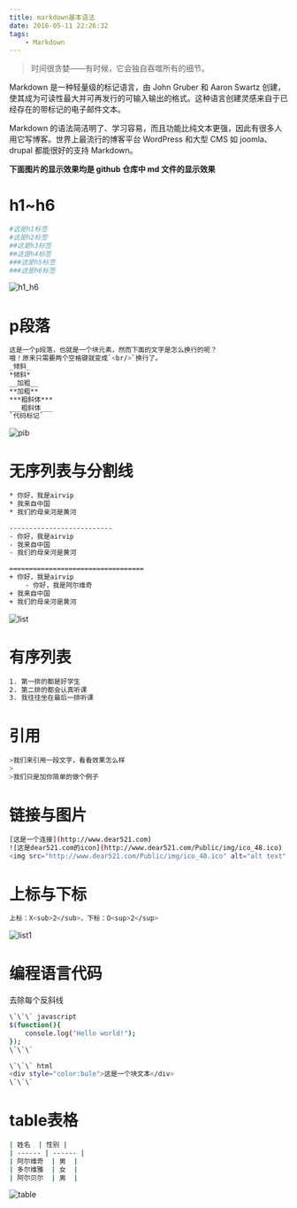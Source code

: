 ```yaml
---
title: markdown基本语法
date: 2016-05-11 22:26:32
tags:
    - Markdown
---
```


> 时间很贪婪——有时候，它会独自吞噬所有的细节。

Markdown 是一种轻量级的标记语言，由 John Gruber 和 Aaron Swartz 创建，使其成为可读性最大并可再发行的可输入输出的格式。这种语言创建灵感来自于已经存在的带标记的电子邮件文本。

<!-- more -->

Markdown 的语法简洁明了、学习容易，而且功能比纯文本更强，因此有很多人用它写博客。世界上最流行的博客平台 WordPress 和大型 CMS 如 joomla、drupal 都能很好的支持 Markdown。

**下面图片的显示效果均是 github 仓库中 md 文件的显示效果**

# h1~h6
``` bash
#这是h1标签
#这是h2标签
##这是h3标签
##这是h4标签
###这是h5标签
###这是h6标签
```
![h1_h6](/img/201605/markdown/h1_h6.jpg)

# p段落
``` bash
这是一个p段落，也就是一个块元素，然而下面的文字是怎么换行的呢？
哦！原来只需要两个空格键就变成`<br/>`换行了。
_倾斜_  
*倾斜*  
__加粗__  
**加粗**  
***粗斜体***  
___粗斜体___  
`代码标记`
```
![pib](/img/201605/markdown/pib.jpg)

# 无序列表与分割线
``` bash
* 你好，我是airvip
* 我来自中国
* 我们的母亲河是黄河  

--------------------------
- 你好，我是airvip
- 我来自中国
- 我们的母亲河是黄河  

==================================
+ 你好，我是airvip
    - 你好，我是阿尔维奇
+ 我来自中国
+ 我们的母亲河是黄河
```
![list](/img/201605/markdown/list.jpg)

# 有序列表
``` bash
1. 第一排的都是好学生
2. 第二排的都会认真听课
3. 我往往坐在最后一排听课
```

# 引用
``` bash
>我们来引用一段文字，看看效果怎么样
>
>我们只是加你简单的做个例子
```

# 链接与图片
``` bash
[这是一个连接](http://www.dear521.com)
![这是dear521.com的icon](http://www.dear521.com/Public/img/ico_48.ico)
<img src="http://www.dear521.com/Public/img/ico_48.ico" alt="alt text" title="Title" />
```

# 上标与下标
``` bash
上标：X<sub>2</sub>，下标：O<sup>2</sup>
```

![list1](/img/201605/markdown/list1.jpg)


# 编程语言代码
去除每个反斜线
``` bash
\`\`\` javascript
$(function(){
    console.log("Hello world!");
});
\`\`\`

\`\`\` html
<div style="color:bule">这是一个块文本</div>
\`\`\`
```

# table表格

``` bash
| 姓名  | 性别 |
| ------ | ------ |
| 阿尔维奇  | 男  |
| 多尔维雅  | 女  |
| 阿尔贝尔  | 男  |
```

![table](/img/201605/markdown/table.jpg)